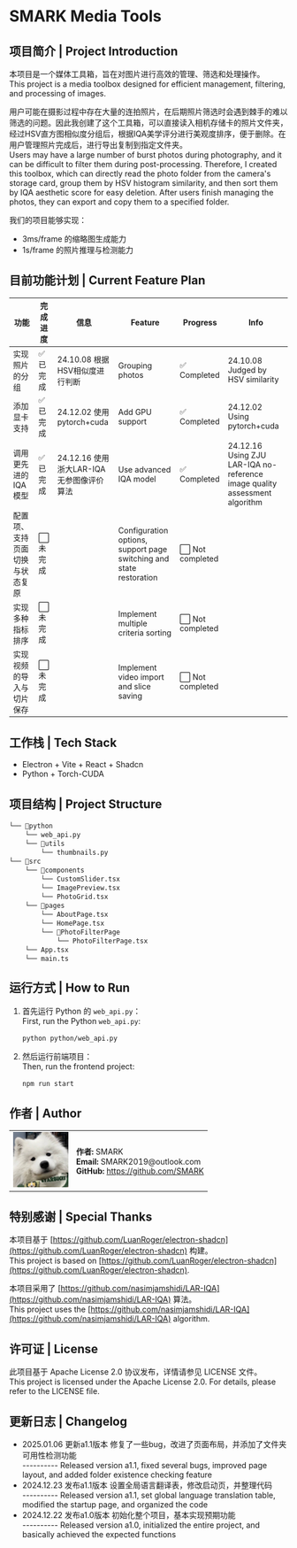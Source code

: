 # SMARK Media Tools

## 项目简介 | Project Introduction
本项目是一个媒体工具箱，旨在对图片进行高效的管理、筛选和处理操作。  
This project is a media toolbox designed for efficient management, filtering, and processing of images.

用户可能在摄影过程中存在大量的连拍照片，在后期照片筛选时会遇到棘手的难以筛选的问题。因此我创建了这个工具箱，可以直接读入相机存储卡的照片文件夹，经过HSV直方图相似度分组后，根据IQA美学评分进行美观度排序，便于删除。在用户管理照片完成后，进行导出复制到指定文件夹。  
Users may have a large number of burst photos during photography, and it can be difficult to filter them during post-processing. Therefore, I created this toolbox, which can directly read the photo folder from the camera's storage card, group them by HSV histogram similarity, and then sort them by IQA aesthetic score for easy deletion. After users finish managing the photos, they can export and copy them to a specified folder.

我们的项目能够实现：  
- 3ms/frame 的缩略图生成能力  
- 1s/frame 的照片推理与检测能力  

## 目前功能计划 | Current Feature Plan

| 功能 | 完成进度 | 信息 | Feature | Progress | Info |
| --- | --- | --- | --- | --- | --- |
| 实现照片的分组 | ✅ 已完成 | 24.10.08 根据HSV相似度进行判断 | Grouping photos | ✅ Completed | 24.10.08 Judged by HSV similarity |
| 添加显卡支持 | ✅ 已完成 | 24.12.02 使用pytorch+cuda | Add GPU support | ✅ Completed | 24.12.02 Using pytorch+cuda |
| 调用更先进的IQA模型 | ✅ 已完成 | 24.12.16 使用浙大LAR-IQA无参图像评价算法 | Use advanced IQA model | ✅ Completed | 24.12.16 Using ZJU LAR-IQA no-reference image quality assessment algorithm |
| 配置项、支持页面切换与状态复原 | ⬜ 未完成 | | Configuration options, support page switching and state restoration | ⬜ Not completed | |
| 实现多种指标排序 | ⬜ 未完成 | | Implement multiple criteria sorting | ⬜ Not completed | |
| 实现视频的导入与切片保存 | ⬜ 未完成 | | Implement video import and slice saving | ⬜ Not completed | |

## 工作栈 | Tech Stack
- Electron + Vite + React + Shadcn
- Python + Torch-CUDA

## 项目结构 | Project Structure
```
└── 📁python
    └── web_api.py
    └── 📁utils
        └── thumbnails.py
└── 📁src
    └── 📁components
        └── CustomSlider.tsx
        └── ImagePreview.tsx
        └── PhotoGrid.tsx
    └── 📁pages
        └── AboutPage.tsx
        └── HomePage.tsx
        └── 📁PhotoFilterPage
            └── PhotoFilterPage.tsx
    └── App.tsx
    └── main.ts
```

## 运行方式 | How to Run
1. 首先运行 Python 的 `web_api.py`：  
   First, run the Python `web_api.py`:
    ```bash
    python python/web_api.py
    ```

2. 然后运行前端项目：  
   Then, run the frontend project:
    ```bash
    npm run start
    ```

## 作者 | Author
<table>
  <tr>
    <td><img src="src/assets/images/avatar.jpg" alt="SMARK's Avatar" width="100" height="100"></td>
    <td>
      <strong>作者:</strong> SMARK<br>
      <strong>Email:</strong> SMARK2019@outlook.com<br>
      <strong>GitHub:</strong> <a href="https://github.com/SMARK">https://github.com/SMARK</a>
    </td>
  </tr>
</table>

## 特别感谢 | Special Thanks
本项目基于 [https://github.com/LuanRoger/electron-shadcn](https://github.com/LuanRoger/electron-shadcn) 构建。  
This project is based on [https://github.com/LuanRoger/electron-shadcn](https://github.com/LuanRoger/electron-shadcn).

本项目采用了 [https://github.com/nasimjamshidi/LAR-IQA](https://github.com/nasimjamshidi/LAR-IQA) 算法。  
This project uses the [https://github.com/nasimjamshidi/LAR-IQA](https://github.com/nasimjamshidi/LAR-IQA) algorithm.


## 许可证 | License
此项目基于 Apache License 2.0 协议发布，详情请参见 LICENSE 文件。  
This project is licensed under the Apache License 2.0. For details, please refer to the LICENSE file.

## 更新日志 | Changelog
- 2025.01.06 更新a1.1版本 修复了一些bug，改进了页面布局，并添加了文件夹可用性检测功能  
  ---------- Released version a1.1, fixed several bugs, improved page layout, and added folder existence checking feature
- 2024.12.23 发布a1.1版本 设置全局语言翻译表，修改启动页，并整理代码  
  ---------- Released version a1.1, set global language translation table, modified the startup page, and organized the code
- 2024.12.22 发布a1.0版本 初始化整个项目，基本实现预期功能  
  ---------- Released version a1.0, initialized the entire project, and basically achieved the expected functions
